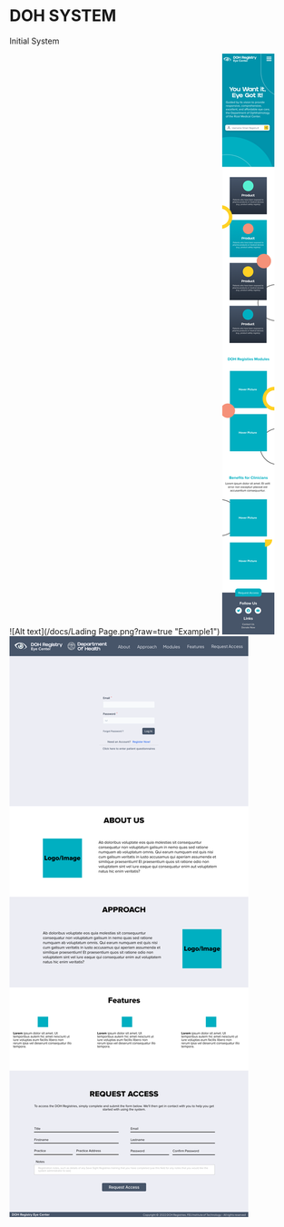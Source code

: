 # DOH SYSTEM
 Initial System

![Alt text](/docs/Lading Page.png?raw=true "Example1")
![Alt text](/docs/Mobile.png?raw=true "Example2")
![Alt text](/docs/Registries.png?raw=true "Example3")
